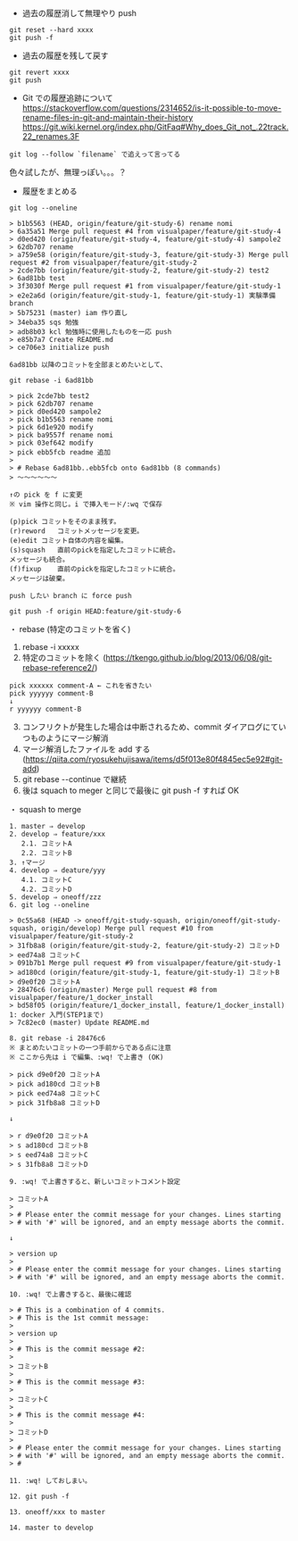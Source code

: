 * 過去の履歴消して無理やり push
```
git reset --hard xxxx
git push -f
```

* 過去の履歴を残して戻す
```
git revert xxxx
git push
```

* Git での履歴追跡について
https://stackoverflow.com/questions/2314652/is-it-possible-to-move-rename-files-in-git-and-maintain-their-history
https://git.wiki.kernel.org/index.php/GitFaq#Why_does_Git_not_.22track.22_renames.3F

```
git log --follow `filename` で追えって言ってる
```

色々試したが、無理っぽい。。。？


* 履歴をまとめる
```
git log --oneline

> b1b5563 (HEAD, origin/feature/git-study-6) rename nomi
> 6a35a51 Merge pull request #4 from visualpaper/feature/git-study-4
> d0ed420 (origin/feature/git-study-4, feature/git-study-4) sampole2
> 62db707 rename
> a759e58 (origin/feature/git-study-3, feature/git-study-3) Merge pull request #2 from visualpaper/feature/git-study-2
> 2cde7bb (origin/feature/git-study-2, feature/git-study-2) test2
> 6ad81bb test
> 3f3030f Merge pull request #1 from visualpaper/feature/git-study-1
> e2e2a6d (origin/feature/git-study-1, feature/git-study-1) 実験準備 branch
> 5b75231 (master) iam 作り直し
> 34eba35 sqs 勉強
> adb8b03 kcl 勉強時に使用したものを一応 push
> e85b7a7 Create README.md
> ce706e3 initialize push

6ad81bb 以降のコミットを全部まとめたいとして、

git rebase -i 6ad81bb

> pick 2cde7bb test2
> pick 62db707 rename
> pick d0ed420 sampole2
> pick b1b5563 rename nomi
> pick 6d1e920 modify
> pick ba9557f rename nomi
> pick 03ef642 modify
> pick ebb5fcb readme 追加
> 
> # Rebase 6ad81bb..ebb5fcb onto 6ad81bb (8 commands)
> ～～～～～～

↑の pick を f に変更
※ vim 操作と同じ。i で挿入モード/:wq で保存

(p)pick	コミットをそのまま残す。
(r)reword	コミットメッセージを変更。
(e)edit	コミット自体の内容を編集。
(s)squash	直前のpickを指定したコミットに統合。
メッセージも統合。
(f)fixup	直前のpickを指定したコミットに統合。
メッセージは破棄。

push したい branch に force push

git push -f origin HEAD:feature/git-study-6
```

・ rebase (特定のコミットを省く)
1. rebase -i xxxxx
2. 特定のコミットを除く (https://tkengo.github.io/blog/2013/06/08/git-rebase-reference2/)

```
pick xxxxxx comment-A ← これを省きたい
pick yyyyyy comment-B
↓
r yyyyyy comment-B
```

3. コンフリクトが発生した場合は中断されるため、commit ダイアログにていつものようにマージ解消
4. マージ解消したファイルを add する (https://qiita.com/ryosukehujisawa/items/d5f013e80f4845ec5e92#git-add)
5. git rebase --continue で継続
6. 後は squach to meger と同じで最後に git push -f すれば OK

・ squash to merge
```
1. master ⇒ develop
2. develop ⇒ feature/xxx
   2.1. コミットA
   2.2. コミットB
3. ↑マージ
4. develop ⇒ deature/yyy
   4.1. コミットC
   4.2. コミットD
5. develop ⇒ oneoff/zzz
6. git log --oneline

> 0c55a68 (HEAD -> oneoff/git-study-squash, origin/oneoff/git-study-squash, origin/develop) Merge pull request #10 from visualpaper/feature/git-study-2
> 31fb8a8 (origin/feature/git-study-2, feature/git-study-2) コミットD
> eed74a8 コミットC
> 091b7b1 Merge pull request #9 from visualpaper/feature/git-study-1
> ad180cd (origin/feature/git-study-1, feature/git-study-1) コミットB
> d9e0f20 コミットA
> 28476c6 (origin/master) Merge pull request #8 from visualpaper/feature/1_docker_install
> bd58f05 (origin/feature/1_docker_install, feature/1_docker_install) 1: docker 入門(STEP1まで)
> 7c82ec0 (master) Update README.md

8. git rebase -i 28476c6
※ まとめたいコミットの一つ手前からである点に注意
※ ここから先は i で編集、:wq! で上書き (OK)

> pick d9e0f20 コミットA
> pick ad180cd コミットB
> pick eed74a8 コミットC
> pick 31fb8a8 コミットD

↓

> r d9e0f20 コミットA
> s ad180cd コミットB
> s eed74a8 コミットC
> s 31fb8a8 コミットD

9. :wq! で上書きすると、新しいコミットコメント設定

> コミットA
> 
> # Please enter the commit message for your changes. Lines starting
> # with '#' will be ignored, and an empty message aborts the commit.

↓

> version up
> 
> # Please enter the commit message for your changes. Lines starting
> # with '#' will be ignored, and an empty message aborts the commit.

10. :wq! で上書きすると、最後に確認

> # This is a combination of 4 commits.
> # This is the 1st commit message:
> 
> version up
> 
> # This is the commit message #2:
> 
> コミットB
> 
> # This is the commit message #3:
> 
> コミットC
> 
> # This is the commit message #4:
> 
> コミットD
> 
> # Please enter the commit message for your changes. Lines starting
> # with '#' will be ignored, and an empty message aborts the commit.
> #

11. :wq! しておしまい。

12. git push -f

13. oneoff/xxx to master

14. master to develop
```
